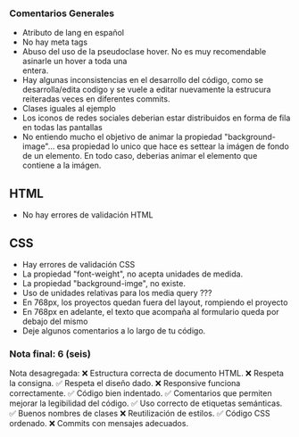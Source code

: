 ### Comentarios Generales

- Atributo de lang en español
- No hay meta tags 
- Abuso del uso de la pseudoclase hover. No es muy recomendable asinarle un hover a toda una <section> entera.
- Hay algunas inconsistencias en el desarrollo del código, como se desarrolla/edita codigo y se vuele a editar nuevamente la estrucura reiteradas veces en diferentes commits.
- Clases iguales al ejemplo 
- Los iconos de redes sociales deberian estar distribuidos en forma de fila en todas las pantallas
- No entiendo mucho el objetivo de animar la propiedad "background-image"... esa propiedad lo unico que hace es settear la imágen de fondo de un elemento. En todo caso, deberias animar el elemento que contiene a la imágen.

## HTML

- No hay errores de validación HTML

## CSS

- Hay errores de validación CSS
- La propiedad "font-weight", no acepta unidades de medida.
- La propiedad "background-imge", no existe.
- Uso de unidades relativas para los media query ???
- En 768px, los proyectos quedan fuera del layout, rompiendo el proyecto
- En 768px en adelante, el texto que acompaña al formulario queda por debajo del mismo
- Deje algunos comentarios a lo largo de tu código.

### Nota final: 6 (seis)

Nota desagregada:
❌ Estructura correcta de documento HTML.
❌ Respeta la consigna.
✅ Respeta el diseño dado.
❌ Responsive funciona correctamente.
✅ Código bien indentado.
✅ Comentarios que permiten mejorar la legibilidad del código.
✅ Uso correcto de etiquetas semánticas.
✅ Buenos nombres de clases
❌ Reutilización de estilos.
✅ Código CSS ordenado.
❌ Commits con mensajes adecuados.
